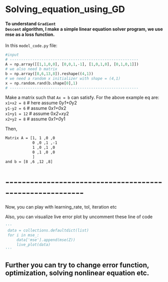 # Solving_equation_using_GD
#### To understand <code><b style="font:solid; color:'blue'">Gradient Descent</b></code> algorithm, I make a simple linear equation solver program, we use mse as a loss function.

In this <code>model_code.py</code> file:
``` python
#input 
# ---------------------------------------------------------
A = np.array([[1,1,0,0], [0,0,1,-1], [1,0,1,0], [0,1,0,1]])
# we also need b matrix
b = np.array([8,6,13,8]).reshape((4,1))
# we need a random x initializer with shape = (4,1)
x = np.random.rand(b.shape[0],1) 
# ---------------------------------------------------------
```
Make a matrix such that <code>Ax = b</code> can satisfy.
For the above example eq are:
<br>
<code>x1+x2 = 8</code>   # here assume 0*y1+0*y2<br>
<code>y1-y2 = 6</code>   # assume 0*x1+0*x2<br>
<code>x1+y1 = 12</code>  # assume 0*x2+x*y2<br>
<code>x2+y2 = 8</code>   # assume 0*x1+0*y1<br>

Then,
``` bash
Matrix A = [1, 1 ,0 ,0
            0 ,0 ,1 ,-1
            1 ,0 ,1 ,0
            0 ,1 ,0 ,0
            ]
and b = [8 ,6 ,12 ,8]
```
# ---------------------------------------------------------

Now, you can play with learning_rate, tol, iteration etc



Also, you can visualize live error plot by uncomment these line of code
``` python
'''
 data = collections.defaultdict(list)
 for i in mse_:
     data['mse'].append(mse(Z))
     live_plot(data)
'''   
```
## Further you can try to change error function, optimization, solving nonlinear equation etc.

